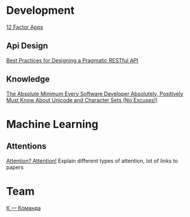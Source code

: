 # Development

[12 Factor Apps](https://12factor.net/)

## Api Design
[Best Practices for Designing a Pragmatic RESTful API](https://www.vinaysahni.com/best-practices-for-a-pragmatic-restful-api)

## Knowledge
[The Absolute Minimum Every Software Developer Absolutely, Positively Must Know About Unicode and Character Sets (No Excuses!)](https://www.joelonsoftware.com/2003/10/08/the-absolute-minimum-every-software-developer-absolutely-positively-must-know-about-unicode-and-character-sets-no-excuses/)


# Machine Learning

## Attentions
[Attention? Attention!](https://lilianweng.github.io/lil-log/2018/06/24/attention-attention.html) Explain different types of attention, lot of links to papers

# Team
[К — Команда](https://vas3k.ru/blog/team/)
